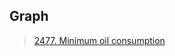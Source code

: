 ## Graph

> [2477. Minimum oil consumption](https://leetcode.cn/problems/minimum-fuel-cost-to-report-to-the-capital/description/?envType=daily-question&envId=2023-12-05)